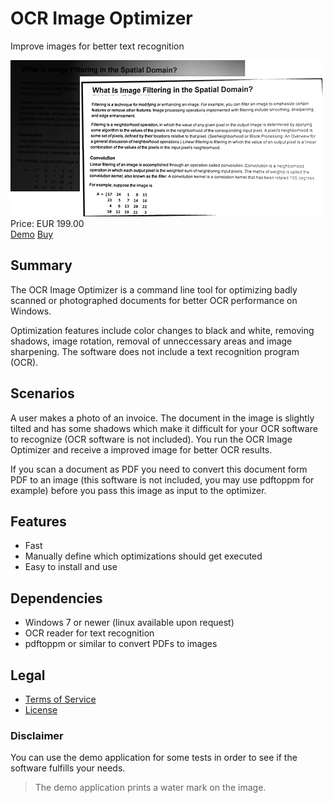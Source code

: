 # OCR Image Optimizer

Improve images for better text recognition

<div class="splash">
    <img alt="Splash" src="/content/solutions/finished/OCRImageOptimizer/img/OCRImageOptimizer_splash.png">
    <div class="price">Price: EUR 199.00</div>
    <div class="purchase">
        <a class="button" rel="download" type="application/zip" href="/api/download?key=<?= \urlencode('T0NSSW1hZ2VPcHRpbWl6ZXJBcHBfRGVtbw=='); ?>">Demo</a>
        <a class="button" href="#">Buy</a>
    </div>
</div>

## Summary

The OCR Image Optimizer is a command line tool for optimizing badly scanned or photographed documents for better OCR performance on Windows.

Optimization features include color changes to black and white, removing shadows, image rotation, removal of unneccessary areas and image sharpening. The software does not include a text recognition program (OCR).

## Scenarios

A user makes a photo of an invoice. The document in the image is slightly tilted and has some shadows which make it difficult for your OCR software to recognize (OCR software is not included). You run the OCR Image Optimizer and receive a improved image for better OCR results.

If you scan a document as PDF you need to convert this document form PDF to an image (this software is not included, you may use pdftoppm for example) before you pass this image as input to the optimizer.

## Features

* Fast
* Manually define which optimizations should get executed
* Easy to install and use

## Dependencies

* Windows 7 or newer (linux available upon request)
* OCR reader for text recognition
* pdftoppm or similar to convert PDFs to images

## Legal

* [Terms of Service](/en/terms)
* [License](/content/licenses/LICENSE%20V2.txt)

### Disclaimer

You can use the demo application for some tests in order to see if the software fulfills your needs.

> The demo application prints a water mark on the image.
